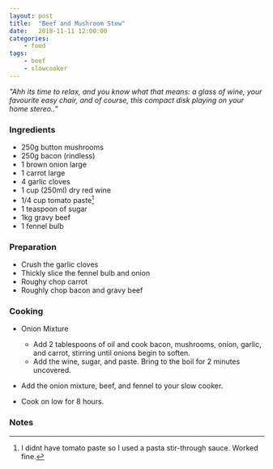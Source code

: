 ```yaml
---
layout: post
title:	"Beef and Mushroom Stew"
date:	2018-11-11 12:00:00
categories:
    - food
tags:
    - beef
    - slowcooker
---
```


_"Ahh its time to relax, and you know what that means: a glass of wine, your favourite easy chair, and of course, this compact disk playing on your home stereo.."_

### Ingredients

* 250g button mushrooms
* 250g bacon (rindless)
* 1 brown onion large
* 1 carrot large
* 4 garlic cloves 
* 1 cup (250ml) dry red wine
* 1/4 cup tomato paste[^1]
* 1 teaspoon of sugar
* 1kg gravy beef
* 1 fennel bulb

### Preparation

* Crush the garlic cloves
* Thickly slice the fennel bulb and onion
* Roughy chop carrot
* Roughly chop bacon and gravy beef

### Cooking

* Onion Mixture
  * Add 2 tablespoons of oil and cook bacon, mushrooms, onion, garlic, and carrot, stirring until onions begin to soften.
  * Add the wine, sugar, and paste. Bring to the boil for 2 minutes uncovered.

* Add the onion mixture, beef, and fennel to your slow cooker.
* Cook on low for 8 hours.

### Notes

[^1]: I didnt have tomato paste so I used a pasta stir-through sauce. Worked fine. 


